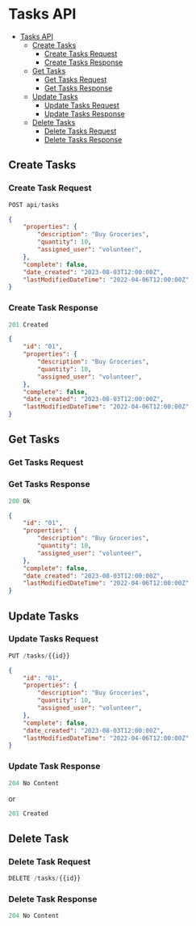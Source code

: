 # Tasks API

- [Tasks API](#tasks-api)
  - [Create Tasks](#create-tasks)
    - [Create Tasks Request](#create-tasks-request)
    - [Create Tasks Response](#create-tasks-response)
  - [Get Tasks](#get-tasks)
    - [Get Tasks Request](#get-tasks-request)
    - [Get Tasks Response](#get-tasks-response)
  - [Update Tasks](#update-tasks)
    - [Update Tasks Request](#update-tasks-request)
    - [Update Tasks Response](#update-tasks-response)
  - [Delete Tasks](#delete-tasks)
    - [Delete Tasks Request](#delete-tasks-request)
    - [Delete Tasks Response](#delete-tasks-response)

## Create Tasks

### Create Task Request

```js
POST api/tasks
```

```json
{
    "properties": {
        "description": "Buy Groceries",
        "quantity": 10,           
        "assigned_user": "volunteer",
    },
    "complete": false,
    "date_created": "2023-08-03T12:00:00Z",
    "lastModifiedDateTime": "2022-04-06T12:00:00Z"
}
```

### Create Task Response

```js
201 Created
```


```json
{
    "id": "01",
    "properties": {
        "description": "Buy Groceries",
        "quantity": 10,           
        "assigned_user": "volunteer",
    },
    "complete": false,
    "date_created": "2023-08-03T12:00:00Z",
    "lastModifiedDateTime": "2022-04-06T12:00:00Z"
}
```

## Get Tasks

### Get Tasks Request



### Get Tasks Response

```js
200 Ok
```

```json
{
    "id": "01",
    "properties": {
        "description": "Buy Groceries",
        "quantity": 10,           
        "assigned_user": "volunteer",
    },
    "complete": false,
    "date_created": "2023-08-03T12:00:00Z",
    "lastModifiedDateTime": "2022-04-06T12:00:00Z"
}
```

## Update Tasks

### Update Tasks Request

```js
PUT /tasks/{{id}}
```

```json
{
    "id": "01",
    "properties": {
        "description": "Buy Groceries",
        "quantity": 10,           
        "assigned_user": "volunteer",
    },
    "complete": false,
    "date_created": "2023-08-03T12:00:00Z",
    "lastModifiedDateTime": "2022-04-06T12:00:00Z"
}
```

### Update Task Response

```js
204 No Content
```

or

```js
201 Created
```


## Delete Task

### Delete Task Request

```js
DELETE /tasks/{{id}}
```

### Delete Task Response

```js
204 No Content
```
